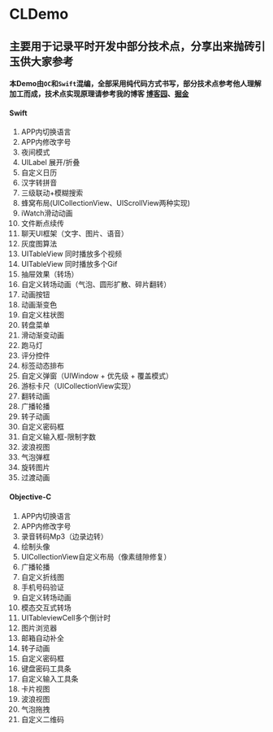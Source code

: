 # CLDemo

## 主要用于记录平时开发中部分技术点，分享出来抛砖引玉供大家参考

#### 本Demo由`OC`和`Swift`混编，全部采用纯代码方式书写，部分技术点参考他人理解加工而成，技术点实现原理请参考我的博客   [博客园](https://www.cnblogs.com/JmoVxia)、[掘金](https://juejin.cn/user/3192637496506167)

#### Swift

1. APP内切换语言
2. APP内修改字号
3. 夜间模式
4. UILabel 展开/折叠
5. 自定义日历
6. 汉字转拼音
7. 三级联动+模糊搜索
8. 蜂窝布局(UICollectionView、UIScrollView两种实现)
9. iWatch滑动动画
10. 文件断点续传
11. 聊天UI框架（文字、图片、语音）
12. 灰度图算法
13. UITableView 同时播放多个视频
14. UITableView 同时播放多个Gif
15. 抽屉效果（转场）
16. 自定义转场动画（气泡、圆形扩散、碎片翻转）
17. 动画按钮
18. 动画渐变色
19. 自定义柱状图
20. 转盘菜单
21. 滑动渐变动画
22. 跑马灯
23. 评分控件
24. 标签动态排布
25. 自定义弹窗（UIWindow + 优先级 + 覆盖模式）
26. 游标卡尺（UICollectionView实现）
27. 翻转动画
28. 广播轮播
29. 转子动画
30. 自定义密码框
31. 自定义输入框-限制字数
32. 波浪视图
33. 气泡弹框
34. 旋转图片
35. 过渡动画

#### Objective-C

1. APP内切换语言
2. APP内修改字号
3. 录音转码Mp3（边录边转）
4. 绘制头像
5. UICollectionView自定义布局（像素缝隙修复）
6. 广播轮播
7. 自定义折线图
8. 手机号码验证
9. 自定义转场动画
10. 模态交互式转场
11. UITableviewCell多个倒计时
12. 图片浏览器
13. 邮箱自动补全
14. 转子动画
15. 自定义密码框
16. 键盘密码工具条
17. 自定义输入工具条
18. 卡片视图
19. 波浪视图
20. 气泡拖拽
21. 自定义二维码
